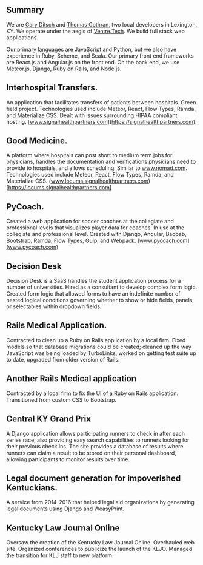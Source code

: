 ## Summary

We are [Gary Ditsch](www.linkedin.com/in/garyditsch) and [Thomas Cothran](https://www.linkedin.com/in/thomas-cothran-02b24995/), two local developers in Lexington, KY. We operate under the aegis of [Ventre.Tech](https://ventre.tech). We build full stack web applications.

Our primary languages are JavaScript and Python, but we also have experience in Ruby, Scheme, and Scala. Our primary front end frameworks are React.js and Angular.js on the front end. On the back end, we use Meteor.js, Django, Ruby on Rails, and Node.js.

## Interhospital Transfers.

An application that facilitates transfers of patients between hospitals. Green field project. Technologies used include Meteor, React, Flow Types, Ramda, and Materialize CSS. Dealt with issues surrounding HIPAA compliant hosting. [www.signalhealthpartners.com](https://signalhealthpartners.com).

## Good Medicine.

A platform where hospitals can post short to medium term jobs for physicians, handles the documentation and verifications physicians need to provide to hospitals, and allows scheduling. Similar to www.nomad.com. Technologies used include Meteor, React, Flow Types, Ramda, and Materialize CSS. (www.locums.signalhealthpartners.com)[https://locums.signalhealthpartners.com]

## PyCoach.

Created a web application for soccer coaches at the collegiate and professional levels that visualizes player data for coaches. In use at the collegiate and professional level. Created with Django, Angular, Baobab, Bootstrap, Ramda, Flow Types, Gulp, and Webpack. [www.pycoach.com](www.pycoach.com)

## Decision Desk

Decision Desk is a SaaS handles the student application process for a number of universities. Hired as a consultant to develop complex form logic. Created form logic that allowed forms to have an indefinite number of nested logical conditions governing whether to show or hide fields, panels, or selectables within dropdown fields.

## Rails Medical Application.

Contracted to clean up a Ruby on Rails application by a local firm. Fixed models so that database migrations could be created; cleaned up the way JavaScript was being loaded by TurboLinks, worked on getting test suite up to date, upgraded from older version of Rails.

## Another Rails Medical application

Contracted by a local firm to fix the UI of a Ruby on Rails application. Transitioned from custom CSS to Bootstrap.

## Central KY Grand Prix

A Django application allows participating runners to check in after each series race, also providing easy search capabilities to runners looking for their previous check ins. The site provides a database of results where runners can claim a result to be stored on their personal dashboard, allowing participants to monitor results over time.

## Legal document generation for impoverished Kentuckians.

A service from 2014-2016 that helped legal aid organizations by generating legal documents using Django and WeasyPrint.

## Kentucky Law Journal Online
Oversaw the creation of the Kentucky Law Journal Online. Overhauled web site. Organized conferences to publicize the launch of the KLJO. Managed the transition for KLJ staff to new platform.
